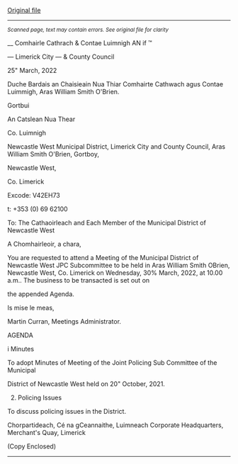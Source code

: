 [Original file](https://www.limerick.ie/sites/default/files/media/documents/2022-03/00-2022-03-30-agenda-jpc-subcommittee-meeting-march-2022.pdf)

---
*<small>Scanned page, text may contain errors. See original file for clarity</small>*  

__ Comhairle Cathrach
& Contae Luimnigh
AN if ™

— Limerick City
— & County Council

25" March, 2022

Duche Bardais an Chaisieain Nua Thiar
Comhairte Cathwach agus Contae Luimmigh,
Aras William Smith O'Brien.

Gortbui

An Catslean Nua Thear

Co. Luimnigh

Newcastle West Municipal District,
Limerick City and County Council,
Aras William Smith O'Brien,
Gortboy,

Newcastle West,

Co. Limerick

Excode: V42EH73

t: +353 (0) 69 62100

To: The Cathaoirleach and Each Member of the Municipal District of Newcastle West

A Chomhairleoir, a chara,

You are requested to attend a Meeting of the Municipal District of Newcastle West JPC
Subcommittee to be held in Aras William Smith OBrien, Newcastle West, Co. Limerick on
Wednesday, 30% March, 2022, at 10.00 a.m.. The business to be transacted is set out on

the appended Agenda.

Is mise le meas,

Martin Curran,
Meetings Administrator.

AGENDA

i Minutes

To adopt Minutes of Meeting of the Joint Policing Sub Committee of the Municipal

District of Newcastle West held on 20" October, 2021.

2. Policing Issues

To discuss policing issues in the District.

Chorpartideach, Cé na gCeannaithe, Luimneach
Corporate Headquarters, Merchant's Quay, Limerick

(Copy Enclosed)


---
